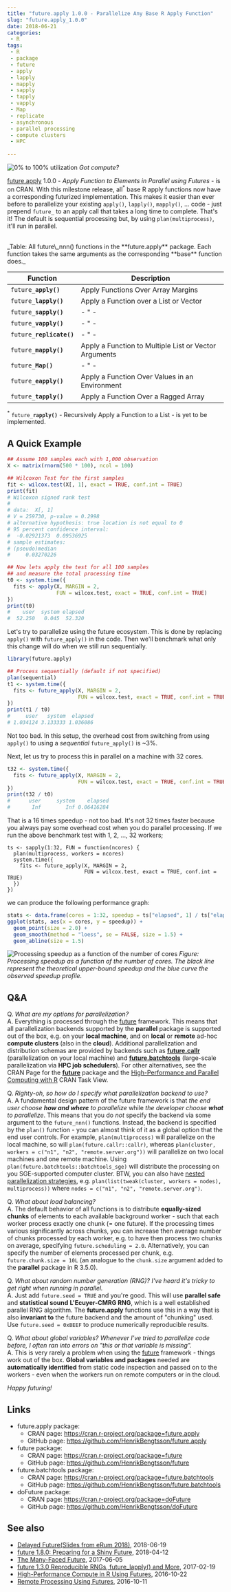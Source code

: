 ```yaml
---
title: "future.apply 1.0.0 - Parallelize Any Base R Apply Function"
slug: "future.apply_1.0.0"
date: 2018-06-21
categories:
 - R
tags:
 - R
 - package
 - future
 - apply
 - lapply
 - mapply
 - sapply
 - tapply
 - vapply
 - Map
 - replicate
 - asynchronous
 - parallel processing
 - compute clusters
 - HPC
 
---
```


![0% to 100% utilization](/post/future.apply_1.0.0-htop_32cores.png)
_Got compute?_

[future.apply] 1.0.0 - _Apply Function to Elements in Parallel using Futures_ - is on CRAN.  With this milestone release, all<sup>*</sup> base R apply functions now have a corresponding futurized implementation.  This makes it easier than ever before to parallelize your existing `apply()`, `lapply()`, `mapply()`, ... code - just prepend `future_` to an apply call that takes a long time to complete. That's it! The default is sequential processing but, by using `plan(multiprocess)`, it'll run in parallel.

<br>
_Table: All future\_nnn() functions in the **future.apply** package.  Each function takes the same arguments as the corresponding **base** function does._<br>

Function                          | Description
----------------------------------|--------------------------------------
<code>future\_<strong>apply()</strong></code>  | Apply Functions Over Array Margins
<code>future\_<strong>lapply()</strong></code>    | Apply a Function over a List or Vector
<code>future\_<strong>sapply()</strong></code>    | - " -
<code>future\_<strong>vapply()</strong></code>    | - " -
<code>future\_<strong>replicate()</strong></code> | - " -
<code>future\_<strong>mapply()</strong></code>    | Apply a Function to Multiple List or Vector Arguments
<code>future\_<strong>Map()</strong></code>       | - " -
<code>future\_<strong>eapply()</strong></code> | Apply a Function Over Values in an Environment
<code>future\_<strong>tapply()</strong></code>    | Apply a Function Over a Ragged Array

<sup>*</sup> <code>future\_<strong>rapply()</strong></code> - Recursively Apply a Function to a List - is yet to be implemented.


## A Quick Example

```r
## Assume 100 samples each with 1,000 observation
X <- matrix(rnorm(500 * 100), ncol = 100)

## Wilcoxon Test for the first samples
fit <- wilcox.test(X[, 1], exact = TRUE, conf.int = TRUE)
print(fit)
# Wilcoxon signed rank test
# 
# data:  X[, 1]
# V = 259730, p-value = 0.2998
# alternative hypothesis: true location is not equal to 0
# 95 percent confidence interval:
#  -0.02921373  0.09536925
# sample estimates:
# (pseudo)median 
#     0.03270226 
```

```r
## Now lets apply the test for all 100 samples
## and measure the total processing time
t0 <- system.time({
  fits <- apply(X, MARGIN = 2,
                FUN = wilcox.test, exact = TRUE, conf.int = TRUE)
})
print(t0)
#    user  system elapsed 
#  52.250   0.045  52.320 
```

Let's try to parallelize using the future ecosystem.  This is done by replacing `apply()` with `future_apply()` in the code.  Then we'll benchmark what only this change will do when we still run sequentially.

```r
library(future.apply)

## Process sequentially (default if not specified)
plan(sequential)
t1 <- system.time({
  fits <- future_apply(X, MARGIN = 2,
                       FUN = wilcox.test, exact = TRUE, conf.int = TRUE)
})
print(t1 / t0)
#     user   system  elapsed 
# 1.034124 3.133333 1.036086 
```
Not too bad.  In this setup, the overhead cost from switching from using `apply()` to using a _sequential_ `future_apply()` is ~3%.


Next, let us try to process this in parallel on a machine with 32 cores.

```r
t32 <- system.time({
  fits <- future_apply(X, MARGIN = 2,
                       FUN = wilcox.test, exact = TRUE, conf.int = TRUE)
})
print(t32 / t0)
#      user     system    elapsed 
#       Inf        Inf 0.06416284 
```
That is a 16 times speedup - not too bad.  It's not 32 times faster because you always pay some overhead cost when you do parallel processing.  If we run the above benchmark test with 1, 2, ..., 32 workers;

```
ts <- sapply(1:32, FUN = function(ncores) {
  plan(multiprocess, workers = ncores)
  system.time({
    fits <- future_apply(X, MARGIN = 2,
                         FUN = wilcox.test, exact = TRUE, conf.int = TRUE)
  })
})
```

we can produce the following performance graph:
```r
stats <- data.frame(cores = 1:32, speedup = ts["elapsed", 1] / ts["elapsed", ])
ggplot(stats, aes(x = cores, y = speedup)) +
  geom_point(size = 2.0) +
  geom_smooth(method = "loess", se = FALSE, size = 1.5) +
  geom_abline(size = 1.5)
```

![Processing speedup as a function of the number of cores](/post/speedup_vs_cores.png)
_Figure: Processing speedup as a function of the number of cores. The black line represent the theoretical upper-bound speedup and the blue curve the observed speedup profile._


## Q&A

Q. _What are my options for parallelization?_<br>
A. Everything is processed through the [future] framework.  This means that all parallelization backends supported by the **parallel** package is supported out of the box, e.g. on your **local machine**, and on **local** or **remote** ad-hoc **compute clusters** (also in the **cloud**). Additional parallelization and distribution schemas are provided by backends such as **[future.callr]** (parallelization on your local machine) and **[future.batchtools]** (large-scale parallelization via **HPC job schedulers**).  For other alternatives, see the CRAN Page for the **[future]** package and the [High-Performance and Parallel Computing with R](https://cran.r-project.org/web/views/HighPerformanceComputing.html) CRAN Task View.

Q. _Righty-oh, so how do I specify what parallelization backend to use?_<br>
A. A fundamental design pattern of the future framework is that _the end user choose **how and where** to parallelize_ while _the developer choose **what** to parallelize_.  This means that you do _not_ specify the backend via some argument to the `future_nnn()` functions.  Instead, the backend is specified by the `plan()` function - you can almost think of it as a global option that the end user controls.  For example, `plan(multiprocess)` will parallelize on the local machine, so will `plan(future.callr::callr)`, whereas `plan(cluster, workers = c("n1", "n2", "remote.server.org"))` will parallelize on two local machines and one remote machine. Using `plan(future.batchtools::batchtools_sge)` will distribute the processing on you SGE-supported computer cluster.  BTW, you can also have [nested parallelization strategies](https://cran.r-project.org/web/packages/future/vignettes/future-3-topologies.html), e.g. `plan(list(tweak(cluster, workers = nodes), multiprocess))` where `nodes = c("n1", "n2", "remote.server.org")`.


Q. _What about load balancing?_<br>
A. The default behavior of all functions is to distribute **equally-sized chunks** of elements to each available background worker - such that each worker process exactly one chunk (= one future).  If the processing times various significantly across chunks, you can increase then average number of chunks processed by each worker, e.g. to have then process two chunks on average, specifying `future.scheduling = 2.0`.  Alternatively, you can specify the number of elements processed per chunk, e.g. `future.chunk.size = 10L` (an analogue to the `chunk.size` argument added to the **parallel** package in R 3.5.0).

Q. _What about random number generation (RNG)? I've heard it's tricky to get right when running in parallel._<br>
A. Just add `future.seed = TRUE` and you're good. This will use **parallel safe** and **statistical sound** **L'Ecuyer-CMRG RNG**, which is a well established parallel RNG algorithm.  The **future.apply** functions use this in a way that is also **invariant to** the future backend and the amount of "chunking" used.  Use `future.seed = 0xBEEF` to produce numerically reproducible results.

Q. _What about global variables? Whenever I've tried to parallelize code before, I often ran into errors on "this or that variable is missing"._<br>
A. This is very rarely a problem when using the [future] framework - things work out of the box.  **Global variables and packages** needed are **automatically identified** from static code inspection and passed on to the workers - even when the workers run on remote computers or in the cloud.


_Happy futuring!_



## Links
* future.apply package:
  - CRAN page: https://cran.r-project.org/package=future.apply
  - GitHub page: https://github.com/HenrikBengtsson/future.apply
* future package:
  - CRAN page: https://cran.r-project.org/package=future
  - GitHub page: https://github.com/HenrikBengtsson/future
* future.batchtools package:
  - CRAN page: https://cran.r-project.org/package=future.batchtools
  - GitHub page: https://github.com/HenrikBengtsson/future.batchtools
* doFuture package:
  - CRAN page: https://cran.r-project.org/package=doFuture
  - GitHub page: https://github.com/HenrikBengtsson/doFuture


## See also

* [Delayed Future(Slides from eRum 2018)](2018/06/18/future-erum2018-slides/), 2018-06-19
* [future 1.8.0: Preparing for a Shiny Future](/2018/04/12/future-results/), 2018-04-12
* [The Many-Faced Future](/2017/06/05/many-faced-future/), 2017-06-05
* [future 1.3.0 Reproducible RNGs, future&#95;lapply() and More](/2017/02/19/future-rng/), 2017-02-19
* [High-Performance Compute in R Using Futures](/2016/10/22/future-hpc/), 2016-10-22
* [Remote Processing Using Futures](/2016/10/11/future-remotes/), 2016-10-11

[future]: https://cran.r-project.org/package=future
[future.apply]: https://cran.r-project.org/package=future.apply
[future.batchtools]: https://cran.r-project.org/package=future.batchtools
[future.callr]: https://cran.r-project.org/package=future.callr
